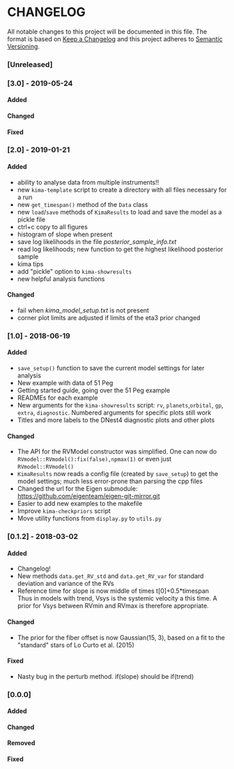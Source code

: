 # CHANGELOG

All notable changes to this project will be documented in this file.
The format is based on [Keep a Changelog](http://keepachangelog.com/en/1.0.0/)
and this project adheres to [Semantic Versioning](http://semver.org/spec/v2.0.0.html).

### [Unreleased]


### [3.0]  - 2019-05-24

#### Added
#### Changed
#### Fixed


### [2.0]  - 2019-01-21

#### Added

- ability to analyse data from multiple instruments!!
- new `kima-template` script to create a directory with all files necessary for a run
- new `get_timespan()` method of the `Data` class
- new `load`/`save` methods of `KimaResults` to load and save the model as a pickle file
- ctrl+c copy to all figures
- histogram of slope when present
- save log likelihoods in the file _posterior_sample_info.txt_
- read log likelihoods; new function to get the highest likelihood posterior sample
- kima tips 
- add "pickle" option to `kima-showresults`
- new helpful analysis functions

#### Changed

- fail when _kima_model_setup.txt_ is not present
- corner plot limits are adjusted if limits of the eta3 prior changed



### [1.0]  - 2018-06-19

#### Added 
- `save_setup()` function to save the current model settings for later analysis
- New example with data of 51 Peg
- Getting started guide, going over the 51 Peg example
- READMEs for each example
- New arguments for the `kima-showresults` script: 
  `rv`, `planets`,`orbital`, `gp`, `extra`, `diagnostic`.
  Numbered arguments for specific plots still work
- Titles and more labels to the DNest4 diagnostic plots and other plots

#### Changed
- The API for the RVModel constructor was simplified. One can now do
  `RVmodel::RVmodel():fix(false),npmax(1)` or even just `RVmodel::RVmodel()`
- `KimaResults` now reads a config file (created by `save_setup`)
  to get the model settings; much less error-prone than parsing the cpp files
- Changed the url for the Eigen submodule: https://github.com/eigenteam/eigen-git-mirror.git
- Easier to add new examples to the makefile
- Improve `kima-checkpriors` script
- Move utility functions from `display.py` to `utils.py`



### [0.1.2] - 2018-03-02
#### Added
- Changelog!
- New methods `data.get_RV_std` and `data.get_RV_var`
  for standard deviation and variance of the RVs
- Reference time for slope is now middle of times t[0]+0.5*timespan  
  Thus in models with trend, Vsys is the systemic velocity a this time.
  A prior for Vsys between RVmin and RVmax is therefore appropriate.
  

#### Changed
- The prior for the fiber offset is now Gaussian(15, 3),
  based on a fit to the "standard" stars of Lo Curto et al. (2015)

#### Fixed
- Nasty bug in the perturb method. if(slope) should be if(trend)





### [0.0.0]

#### Added
#### Changed
#### Removed
#### Fixed

